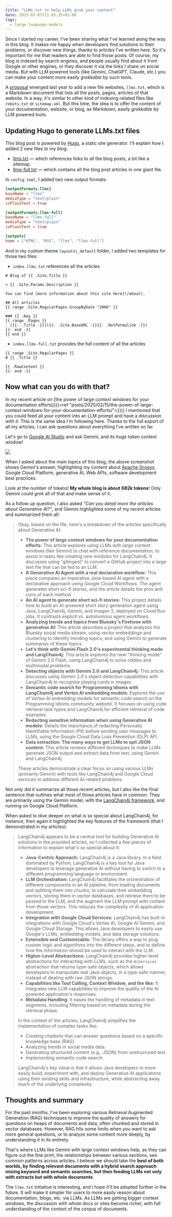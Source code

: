 ```yaml
---
title: "LLMs.txt to help LLMs grok your content"
date: 2025-03-03T11:03:35+01:00
tags:
  - large-language-models
---
```


Since I started my career, I've been sharing what I've learned along the way in this blog.
It makes me happy when developers find solutions to their problems, or discover new things, thanks to articles I've written here.
So it's important for me that readers are able to find those posts.
Of course, my blog is indexed by search engines, and people usually find about it from Google or other engines, or they discover it via the links I share on social media.
But with LLM powered tools (like Gemini, ChatGPT, Claude, etc.) you can make your content more easily _grokkable_ by such tools.

A [proposal](https://llmstxt.org/) emerged last year to add a new file websites, `llms.txt`, which is a Markdown document that lists all the posts, pages, articles of that website. In a way, it's similar to other kind of indexing-related files like `robots.txt` or `sitemap.xml`. But this time, the idea is to offer the content of your documentation, website, or blog, as Markdown, easily _grokkable_ by LLM powered tools.

## Updating Hugo to generate LLMs.txt files

This blog post is powered by [Hugo](https://gohugo.io/), a static site generator.
I'll explain how I added 2 new files to my blog:

- [llms.txt](https://glaforge.dev/llms.txt) — which references links to all the blog posts, a bit like a sitemap.
- [llms-full.txt](https://glaforge.dev/llms-full.txt) — which contains all the blog post articles in one giant file.

In `config.toml`, I added two new output formats:

```toml
[outputFormats.llms]
baseName = "llms"
mediaType = "text/plain"
isPlainText = true

[outputFormats.llms-full]
baseName = "llms-full"
mediaType = "text/plain"
isPlainText = true

[outputs]
home = ["HTML", "RSS", "llms", "llms-full"]
```

And in my custom theme `layouts\_default` folder, I added two templates for those two files:

- `index.llms.txt` references all the articles

```
# Blog of {{ .Site.Title }}

> {{ .Site.Params.Description }}

You can find [more information about this site here](/about).

## All articles
{{ range .Site.RegularPages.GroupByDate "2006" }}

### {{ .Key }}
{{ range .Pages }}
- [{{- .Title -}}]({{- .Site.BaseURL -}}{{- .RelPermalink -}})
{{- end -}}
{{ end }}
```

- `index.llms-full.txt` provides the full content of all the articles

```
{{ range .Site.RegularPages }}
# {{ .Title }}

{{ .RawContent }}
{{- end -}}
```

## Now what can you do with that?

In my recent article on [the power of large context windows for your documentation efforts]({{<ref "posts/2025/02/15/the-power-of-large-context-windows-for-your-documentation-efforts/">}})) I mentioned that you could feed all your content into an LLM prompt and have a discussion with it. This is the same idea I'm following here. Thanks to the full export of all my articles, I can ask questions about everything I've written so far.

Let's go to [Google AI Studio](https://aistudio.google.com/) and ask Gemini, and its huge token context window!

![](/img/gemini/llms-txt-blog-content.png)

When I asked about the main topics of this blog, the above screenshot shows Gemini's answer, highlighting my content about [Apache Groovy](https://groovy-lang.org/), Google Cloud Platform, generative AI, Web APIs, software development best practices.

Look at the number of tokens! **My whole blog is about 682k tokens**! Only Gemini could _grok_ all of that and make sense of it.

As a follow up question, I also asked _"Can you detail more the articles about Generative AI?"_, and Gemini highlighted some of my recent articles and summarized them all:

> Okay, based on the file, here's a breakdown of the articles specifically about Generative AI:
>
> *   **The power of large context windows for your documentation efforts:** This article explores using LLMs with large context windows (like Gemini) to chat with reference documentation, to assist in tasks like creating new modules for LangChain4j. It discusses using "gitingest" to convert a GitHub project into a large text file that can be fed to an LLM.
> *   **A Generative AI Agent with a real declarative workflow:** This piece compares an imperative Java-based AI agent with a declarative approach using Google Cloud Workflows. The agent generates short sci-fi stories, and the article details the pros and cons of each method.
> *   **An AI agent to generate short sci-fi stories:** This project details how to build an AI-powered short story generation agent using Java, LangChain4j, Gemini, and Imagen 3, deployed on Cloud Run jobs. It contrasts explicit vs. autonomous agent workflows.
> *   **Analyzing trends and topics from Bluesky's Firehose with generative AI:** This article describes a project that analyzes the Bluesky social media stream, using vector embeddings and clustering to identify trending topics, and using Gemini to generate summaries of these topics.
> *   **Let's think with Gemini Flash 2.0's experimental thinking mode and LangChain4j:** This article explores the new "thinking mode" of Gemini 2.0 Flash, using LangChain4j to solve riddles and multimodal problems.
> *   **Detecting objects with Gemini 2.0 and LangChain4j:** This article discusses using Gemini 2.0's object detection capabilities with LangChain4j to recognize playing cards in images.
> *   **Semantic code search for Programming Idioms with LangChain4j and Vertex AI embedding models:** Explores the use of Vertex AI embedding models for semantic code search on the Programming Idioms community website. It focuses on using code retrieval task types and LangChain4j for efficient retrieval of code examples.
> *   **Redacting sensitive information when using Generative AI models:** Details the importance of redacting Personally Identifiable Information (PII) before sending user messages to LLMs, using the Google Cloud Data Loss Prevention (DLP) API.
> *   **Data extraction: The many ways to get LLMs to spit JSON content:** This article reviews different techniques to make LLMs generate JSON output and extract data from text, using Gemini and LangChain4j.
>
> These articles demonstrate a clear focus on using various LLMs (primarily Gemini) with tools like LangChain4j and Google Cloud services to address different AI-related problems.


Not only did it summarize all those recent articles, but I also like the final sentence that outlines what most of those articles have in common: They are primarily using the Gemini model, with the [LangChain4j framework](https://docs.langchain4j.dev/), and running on Google Cloud Platform.

When asked to dive deeper on what is so special about LangChain4j, for instance, then again it highlighted the key features of the framework (that I demonstrated in my articles):

> LangChain4j appears to be a central tool for building Generative AI solutions in the provided articles, so I collected a few pieces of information to explain what's so special about it:
>
> *   **Java-Centric Approach:** LangChain4j is a Java library. In a field dominated by Python, LangChain4j is a key tool for Java developers to leverage generative AI without having to switch to a different programming language or environment.
> *   **LLM Orchestration:** LangChain4j facilitates the orchestration of different components in an AI pipeline, from loading documents and splitting them into chunks, to calculate their embedding vectors, storing them in vector databases, and retrieve them to be passed to the LLM, and the augment the LLM prompt with context from those vectors. This reduces the complexity of AI application development.
> *   **Integration with Google Cloud Services:** LangChain4j has built-in integrations with Google Cloud's Vertex AI, Google AI Gemini, and Google Cloud Storage. This allows Java developers to easily use Google's LLMs, embedding models, and data storage solutions.
> *   **Extensible and Customizable:** The library offers a way to plug custom logic and algorithms into the different steps, and to define how the information should be used to interact with the LLM.
> *   **Higher-Level Abstractions:** LangChain4j provides higher-level abstractions for interacting with LLMs, such as the `AiServices` abstraction that returns type-safe objects, which allows developers to manipulate real Java objects, in a type-safe manner, instead of dealing with raw JSON strings.
> *   **Capabilities like Tool Calling, Context Window, and the like:** It integrates new LLM capabilities to improve the quality of the AI powered application's responses.
> *   **Metadata Handling**: It eases the handling of metadata in text segments, including filtering based on metadata during the retrieval phase.
>
> In the context of the articles, LangChain4j simplifies the implementation of complex tasks like:
>
> *   Creating chatbots that can answer questions based on a specific knowledge base (RAG).
> *   Analyzing trends in social media data.
> *   Generating structured content (e.g., JSON) from unstructured text.
> *   Implementing semantic code search.
>
> LangChain4j's key value is that it allows Java developers to more easily build, experiment with, and deploy Generative AI applications using their existing skills and infrastructure, while abstracting away much of the underlying complexity.

## Thoughts and summary

For the past months, I've been exploring various Retrieval Augmented Generation (RAG) techniques to improve the quality of answers for questions on heaps of documents and data, often chunked and stored in vector databases. However, RAG hits some limits when you want to ask more general questions, or to analyze some content more deeply, by understanding it in its entirety.

That's where LLMs like Gemini with large context windows help, as they can figure out the fine print, the relationships between various sections, see common patterns across articles. I believe we should take the **best of both worlds, by finding relevant documents with a hybrid search approach mixing keyword and semantic searches, but then feeding LLMs not only with extracts but with whole documents**.

The `llms.txt` initiative is interesting, and I hope it'll be adopted further in the future.
It will make it simpler for users to more easily reason about documentation, blogs, etc. via LLMs.
As LLMs are getting bigger context windows, the discussion with whole docs or sites become richer, with full understanding of the context of the corpus of documents.

